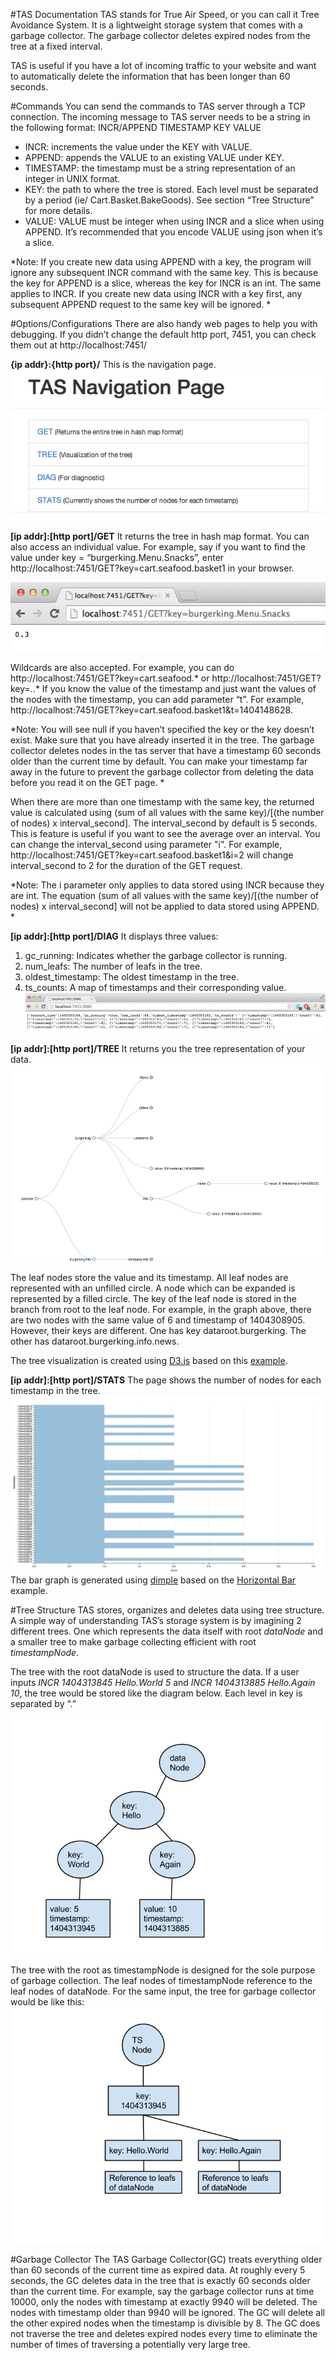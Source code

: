 #TAS Documentation
TAS stands for True Air Speed, or you can call it Tree Avoidance System. It is a lightweight storage system that comes with a garbage collector. The garbage collector deletes expired nodes from the tree at a fixed interval.

TAS is useful if you have a lot of incoming traffic to your website and want to automatically delete the information that has been longer than 60 seconds.

#Commands
You can send the commands to TAS server through a TCP connection. The incoming message to TAS server needs to be a string in the following format:
	INCR/APPEND TIMESTAMP KEY VALUE

- INCR: increments the value under the KEY with VALUE. 
- APPEND: appends the VALUE to an existing VALUE under KEY. 
- TIMESTAMP: the timestamp must be a string representation of an integer in UNIX format.
- KEY: the path to where the tree is stored. Each level must be separated by a period (ie/ Cart.Basket.BakeGoods). See section “Tree Structure” for more details.
- VALUE: VALUE must be integer when using INCR and a slice when using APPEND. It’s recommended that you encode VALUE using json when it’s a slice.

*Note:
If you create new data using APPEND with a key, the program will ignore any subsequent INCR command with the same key. This is because the key for APPEND is a slice, whereas the key for INCR is an int. The same applies to INCR. If you create new data using INCR with a key first, any subsequent APPEND request to the same key will be ignored.
*

#Options/Configurations
There are also handy web pages to help you with debugging. If you didn’t change the default http port, 7451, you can check them out at http://localhost:7451/

**{ip addr}:{http port}/**
This is the navigation page.
![Navigation](./images/Navigation.png)

**[ip addr]:[http port]/GET**
It returns the tree in hash map format. 
You can also access an individual value. For example, say if you want to find the value under key = “burgerking.Menu.Snacks”, enter http://localhost:7451/GET?key=cart.seafood.basket1 in your browser.

![GET](./images/GET.png)

Wildcards are also accepted. For example, you can do http://localhost:7451/GET?key=cart.seafood.* or http://localhost:7451/GET?key=*.*.* 
If you know the value of the timestamp and just want the values of the nodes with the timestamp, you can add parameter “t”. For example, http://localhost:7451/GET?key=cart.seafood.basket1&t=1404148628.

*Note:
You will see null if you haven’t specified the key or the key doesn’t exist. 
Make sure that you have already inserted it in the tree.
The garbage collector deletes nodes in the tas server that have a timestamp 60 seconds older than the current time by default. You can make your timestamp far away in the future to prevent the garbage collector from deleting the data before you read it on the GET page.
*

When there are more than one timestamp with the same key, the returned value is calculated using (sum of all values with the same key)/[(the number of nodes) x interval\_second]. The interval\_second by default is 5 seconds. This is feature is useful if you want to see the average over an interval. You can change the interval\_second using parameter "i". For example, http://localhost:7451/GET?key=cart.seafood.basket1&i=2 will change interval\_second to 2 for the duration of the GET request.

*Note:
The i parameter only applies to data stored using INCR because they are int. The equation (sum of all values with the same key)/[(the number of nodes) x interval\_second] will not be applied to data stored using APPEND.
*

**[ip addr]:[http port]/DIAG**
It displays three values:
1. gc_running: Indicates whether the garbage collector is running.
2. num_leafs: The number of leafs in the tree.
3. oldest_timestamp: The oldest timestamp in the tree.
4. ts_counts: A map of timestamps and their corresponding value.
![DIAG](./images/DIAG.png)

**[ip addr]:[http port]/TREE**
It returns you the tree representation of your data.
![TREE](./images/Tree.png)

The leaf nodes store the value and its timestamp. All leaf nodes are represented with an unfilled circle. A node which can be expanded is represented by a filled circle. 
The key of the leaf node is stored in the branch from root to the leaf node. For example, in the graph above, there are two nodes with the same value of 6 and timestamp of 1404308905. However, their keys are different. One has key dataroot.burgerking. The other has dataroot.burgerking.info.news.

The tree visualization is created using [D3.js](http://d3js.org/) based on this [example](http://bl.ocks.org/mbostock/4339083).

**[ip addr]:[http port]/STATS**
The page shows the number of nodes for each timestamp in the tree.
![Graph](./images/graph.png)
The bar graph is generated using [dimple](http://dimplejs.org/) based on the [Horizontal Bar](http://dimplejs.org/examples_viewer.html?id=bars_horizontal) example.

#Tree Structure
TAS stores, organizes and deletes data using tree structure. A simple way of understanding TAS’s storage system is by imagining 2 different trees. One which represents the data itself with root *dataNode* and a smaller tree to make garbage collecting efficient with root *timestampNode*.

The tree with the root dataNode is used to structure the data. If a user inputs *INCR 1404313845 Hello.World 5* and *INCR 1404313885 Hello.Again 10*, the tree would be stored like the diagram below. Each level in key is separated by “.”

![tree structure diagram1](./images/treestruct1.png)

The tree with the root as timestampNode is designed for the sole purpose of garbage collection. The leaf nodes of timestampNode reference to the leaf nodes of dataNode. For the same input, the tree for garbage collector would be like this:
![tree structure diagram2](./images/treestruct2.png)


#Garbage Collector
The TAS Garbage Collector(GC) treats everything older than 60 seconds of the current time as expired data. At roughly every 5 seconds, the GC deletes data in the tree that is exactly 60 seconds older than the current time. For example, say the garbage collector runs at time 10000, only the nodes with timestamp at exactly 9940 will be deleted. The nodes with timestamp older than 9940 will be ignored. The GC will delete all the other expired nodes when the timestamp is divisible by 8. The GC does not traverse the tree and deletes expired nodes every time to eliminate the number of times of traversing a potentially very large tree.
